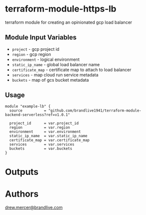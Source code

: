 # terraform-module-https-lb
terraform module for creating an opinionated gcp load balancer

Module Input Variables
----------------------

- `project` - gcp project id
- `region` - gcp region
- `environment` - logical environment
- `static_ip_name` - global load balancer name
- `certificate_map` - certificate map to attach to load balancer
- `services` - map cloud run service metadata
- `buckets` - map of gcs bucket metadata

Usage
-----

```hcl
module "example-lb" {
  source          = "github.com/brandlive1941/terraform-module-backend-serverless?ref=v1.0.1"

  project_id      = var.project_id
  region          = var.region
  environment     = var.environment
  static_ip_name  = var.static_ip_name
  certificate_map = var.certificate_map
  services        = var.services
  buckets         = var.buckets
}
```

Outputs
=======

Authors
=======

drew.mercer@brandlive.com